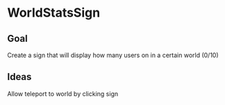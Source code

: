 # WorldStatsSign


## Goal

Create a sign that will display how many users on in a certain world (0/10)

## Ideas

Allow teleport to world by clicking sign
